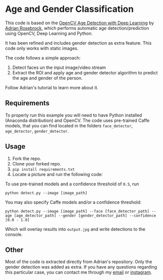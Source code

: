 # Age and Gender Classification

This code is based on the [OpenCV Age Detection with Deep Learning](https://www.pyimagesearch.com/2020/04/13/opencv-age-detection-with-deep-learning/) by [Adrian Rosebrock](https://www.pyimagesearch.com/author/adrian/), which performs automatic age detection/prediction using OpenCV, Deep Learning and Python.

It has been refined and includes gender detection as extra feature. This code only works with static images.

The code follows a simple approach:

1. Detect faces un the input image/video stream
2. Extract the ROI and apply age and gender detector algorithm to predict the age and gender of the person.

Follow Adrian's tutorial to learn more about it.

## Requirements

To properly run this example you will need to have Python installed (Anaconda distribution) and OpenCV. The code uses pre-trained Caffe models, that you can find located in the folders `face_detector`, `age_detector`, `gender_detector`.

## Usage

1. Fork the repo.
1. Clone your forked repo.
1. `pip install requirements.txt`
1. Locate a picture and run the following code:

To use pre-trained models and a confidence threshold of `0.5`, run
```
python detect.py --image [image_path]
```

You may also specify Caffe models and/or a confidence threshold:

```
python detect.py --image [image_path] --face [face_detector_path] --age [age_detector_path] --gender [gender_detector_path] --confidence [0.0 - 1.0]
```

Which will overlay results into `output.jpg` and write detections to the console.

## Other

Most of the code is extracted directly from Adrian's repository. Only the gender detection was added as extra. If you have any questions regarding this particular case, you can contact me through my [email](codingartificalintelligence@gmail.com) or [instagram](https://www.instagram.com/ai.coding/).